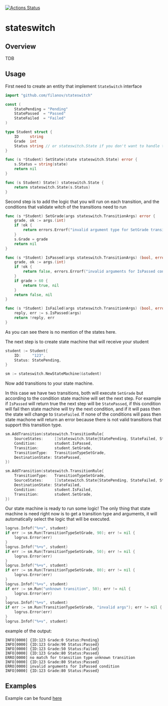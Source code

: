 [![Actions Status](https://github.com/filanov/stateswitch/workflows/make_all/badge.svg)](https://github.com/filanov/stateswitch/actions)

# stateswitch

## Overview

TDB

## Usage

First need to create an entity that implement `StateSwitch` interface

```go
import "github.com/filanov/stateswitch"

const (
	StatePending = "Pending"
	StatePassed  = "Passed"
	StateFailed  = "Failed"
)

type Student struct {
	ID     string
	Grade  int
	Status string // or stateswitch.State if you don't want to handle transtions
}

func (s *Student) SetState(state stateswitch.State) error {
	s.Status = string(state)
	return nil
}

func (s Student) State() stateswitch.State {
	return stateswitch.State(s.Status)
}
```

Second step is to add the logic that you will run on each transition, and the conditions that validate witch of the transitions need to run

```go
func (s *Student) SetGrade(args stateswitch.TransitionArgs) error {
	grade, ok := args.(int)
	if !ok {
		return errors.Errorf("invalid argument type for SetGrade transition")
	}
	s.Grade = grade
	return nil
}

func (s *Student) IsPassed(args stateswitch.TransitionArgs) (bool, error) {
	grade, ok := args.(int)
	if !ok {
		return false, errors.Errorf("invalid arguments for IsPassed condition")
	}
	if grade > 60 {
		return true, nil
	}
	return false, nil
}

func (s *Student) IsFailed(args stateswitch.TransitionArgs) (bool, error) {
	reply, err := s.IsPassed(args)
	return !reply, err
}
```

As you can see there is no mention of the states here.

The next step is to create state machine that will receive your student

```go
student := Student{
	ID:     "123",
	Status: StatePending,
}

sm := stateswitch.NewStateMachine(&student)
``` 

Now add transitions to your state machine. 

In this case we have two transitions, both will execute `SetGrade` but according to the condition state machine will set the next step. 
For example if `IsPassed` will return true the next step will be `StatePassed`, 
if this condition will fail then state machine will try the next condition, and if it will pass then the state will change to `StateFailed`.
If none of the conditions will pass then state machone will return an error because there is not valid transitions that support this transition type.

```go
sm.AddTransition(stateswitch.TransitionRule{
	SourceStates:     []stateswitch.State{StatePending, StateFailed, StatePassed},
	Condition:        student.IsPassed,
	Transition:       student.SetGrade,
	TransitionType:   TransitionTypeSetGrade,
    DestinationState: StatePassed,
})

sm.AddTransition(stateswitch.TransitionRule{
	TransitionType:   TransitionTypeSetGrade,
	SourceStates:     []stateswitch.State{StatePending, StateFailed, StatePassed},
	DestinationState: StateFailed,
	Condition:        student.IsFailed,
	Transition:       student.SetGrade,
})
```

Our state machine is ready to run some logic!
The only thing that state machine is need right now is to get a transition type and arguments, it will automatically select the logic that will be executed.

```go
logrus.Infof("%+v", student)
if err := sm.Run(TransitionTypeSetGrade, 90); err != nil {
	logrus.Error(err)
}
logrus.Infof("%+v", student)
if err := sm.Run(TransitionTypeSetGrade, 50); err != nil {
	logrus.Error(err)
}
logrus.Infof("%+v", student)
if err := sm.Run(TransitionTypeSetGrade, 80); err != nil {
	logrus.Error(err)
}
logrus.Infof("%+v", student)
if err := sm.Run("unknown transition", 50); err != nil {
	logrus.Error(err)
}
logrus.Infof("%+v", student)
if err := sm.Run(TransitionTypeSetGrade, "invalid args"); err != nil {
	logrus.Error(err)
}
logrus.Infof("%+v", student)
```

example of the output:
```
INFO[0000] {ID:123 Grade:0 Status:Pending}              
INFO[0000] {ID:123 Grade:90 Status:Passed}              
INFO[0000] {ID:123 Grade:50 Status:Failed}              
INFO[0000] {ID:123 Grade:80 Status:Passed}              
ERRO[0000] no match for transition type unknown transition 
INFO[0000] {ID:123 Grade:80 Status:Passed}              
ERRO[0000] invalid arguments for IsPassed condition     
INFO[0000] {ID:123 Grade:80 Status:Passed}   
```

## Examples

Example can be found [here](https://github.com/filanov/stateswitch/tree/master/examples)